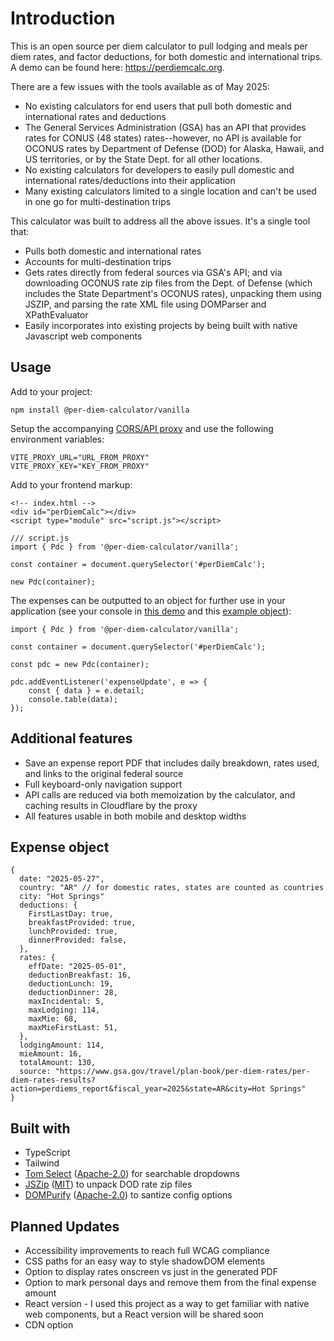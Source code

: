 # Introduction

This is an open source per diem calculator to pull lodging and meals per diem rates, and factor deductions, for both domestic and international trips. A demo can be found here: https://perdiemcalc.org.

There are a few issues with the tools available as of May 2025:

- No existing calculators for end users that pull both domestic and international rates and deductions
- The General Services Administration (GSA) has an API that provides rates for CONUS (48 states) rates--however, no API is available for OCONUS rates by Department of Defense (DOD) for Alaska, Hawaii, and US territories, or by the State Dept. for all other locations.
- No existing calculators for developers to easily pull domestic and international rates/deductions into their application
- Many existing calculators limited to a single location and can't be used in one go for multi-destination trips

This calculator was built to address all the above issues. It's a single tool that:

- Pulls both domestic and international rates
- Accounts for multi-destination trips
- Gets rates directly from federal sources via GSA's API; and via downloading OCONUS rate zip files from the Dept. of Defense (which includes the State Department's OCONUS rates), unpacking them using JSZIP, and parsing the rate XML file using DOMParser and XPathEvaluator
- Easily incorporates into existing projects by being built with native Javascript web components

## Usage

Add to your project:

```
npm install @per-diem-calculator/vanilla
```

Setup the accompanying [CORS/API proxy](https://github.com/ahmad-dowla/per-diem-calculator-proxy) and use the following environment variables:

```
VITE_PROXY_URL="URL_FROM_PROXY"
VITE_PROXY_KEY="KEY_FROM_PROXY"
```

Add to your frontend markup:

```
<!-- index.html -->
<div id="perDiemCalc"></div>
<script type="module" src="script.js"></script>
```

```
/// script.js
import { Pdc } from '@per-diem-calculator/vanilla';

const container = document.querySelector('#perDiemCalc');

new Pdc(container);
```

The expenses can be outputted to an object for further use in your application (see your console in [this demo](https://perdiemcalc.org/object) and this [example object](#expense-object)):

```
import { Pdc } from '@per-diem-calculator/vanilla';

const container = document.querySelector('#perDiemCalc');

const pdc = new Pdc(container);

pdc.addEventListener('expenseUpdate', e => {
    const { data } = e.detail;
    console.table(data);
});

```

## Additional features

- Save an expense report PDF that includes daily breakdown, rates used, and links to the original federal source
- Full keyboard-only navigation support
- API calls are reduced via both memoization by the calculator, and caching results in Cloudflare by the proxy
- All features usable in both mobile and desktop widths

## Expense object

```
{
  date: "2025-05-27",
  country: "AR" // for domestic rates, states are counted as countries
  city: "Hot Springs"
  deductions: {
    FirstLastDay: true,
    breakfastProvided: true,
    lunchProvided: true,
    dinnerProvided: false,
  },
  rates: {
    effDate: "2025-05-01",
    deductionBreakfast: 16,
    deductionLunch: 19,
    ​deductionDinner: 28,
    maxIncidental: 5,
    maxLodging: 114,
    maxMie: 68,
    maxMieFirstLast: 51,
  },
  lodgingAmount: 114,
  mieAmount: 16,
  totalAmount: 130,
  source: "https://www.gsa.gov/travel/plan-book/per-diem-rates/per-diem-rates-results?action=perdiems_report&fiscal_year=2025&state=AR&city=Hot Springs"
}
```

## Built with

- TypeScript
- Tailwind
- [Tom Select](https://github.com/orchidjs/tom-select) ([Apache-2.0](https://github.com/orchidjs/tom-select?tab=Apache-2.0-1-ov-file)) for searchable dropdowns
- [JSZip](https://github.com/Stuk/jszip) ([MIT](https://github.com/Stuk/jszip?tab=License-1-ov-file)) to unpack DOD rate zip files
- [DOMPurify](https://github.com/cure53/DOMPurify) ([Apache-2.0](https://github.com/cure53/DOMPurify?tab=License-1-ov-file)) to santize config options

## Planned Updates

- Accessibility improvements to reach full WCAG compliance
- CSS paths for an easy way to style shadowDOM elements
- Option to display rates onscreen vs just in the generated PDF
- Option to mark personal days and remove them from the final expense amount
- React version - I used this project as a way to get familiar with native web components, but a React version will be shared soon
- CDN option
